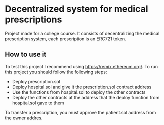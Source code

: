 # Decentralized system for medical prescriptions


Project made for a college course. It consists of decentralizing the medical prescription system, each prescription is an ERC721 token.

## How to use it

To test this project I recommend using https://remix.ethereum.org/. To run this project you should follow the following steps:

* Deploy prescription.sol
* Deploy hospital.sol and give it the prescription.sol contract address
* Use the functions from hospital.sol to deploy the other contracts
* Deploy the other contracts at the address that the deploy function from hospital.sol gave to them

To transfer a prescription, you must approve the patient.sol address from the owner addres.
